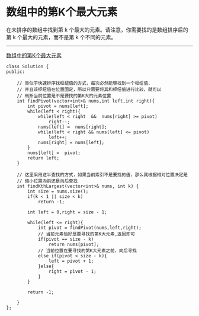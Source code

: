 #   数组中的第K个最大元素

 在未排序的数组中找到第 k 个最大的元素。请注意，你需要找的是数组排序后的第 k 个最大的元素，而不是第 k 个不同的元素。

-------

[ 数组中的第K个最大元素](https://leetcode-cn.com/explore/interview/card/top-interview-questions-medium/50/sorting-and-searching/98/)

```
class Solution {
public:

	// 类似于快速排序找枢纽值的方式，每次必然能够找到一个枢纽值，
	// 并且该枢纽值在位置固定，所以只需要将其和枢纽值进行比较，就可以
	// 判断当前位置是不是要找的第K大的元素位置
	int findPivot(vector<int>& nums,int left,int right){
		int pivot = nums[left];
		while(left < right){
			while(left < right  &&  nums[right] >= pivot)
				right--;
			nums[left] =  nums[right];
			while(left < right && nums[left] <= pivot)
				left++;
			nums[right] = nums[left];
		}
		nums[left] =  pivot;
		return left;
	}

	// 这里采用这半查找的方式，如果当前索引不是要找的值，那么就根据相对位置决定是
	// 缩小位置向前还是向后查找
    int findKthLargest(vector<int>& nums, int k) {
    	int size = nums.size();
    	if(k < 1 || size < k)
    		return -1;

    	int left = 0,right = size - 1;

    	while(left <= right){
    		int pivot = findPivot(nums,left,right);
    		// 当前元素恰好是要寻找的第K大元素,返回即可
    		if(pivot == size - k)
    			return nums[pivot];
    		// 当前位置在要寻找的第K大元素之前，向后寻找
    		else if(pivot < size - k){
    			left = pivot + 1; 
    		}else{
    			right = pivot - 1;
    		}
    	}

    	return -1;
        
    }
};

```

